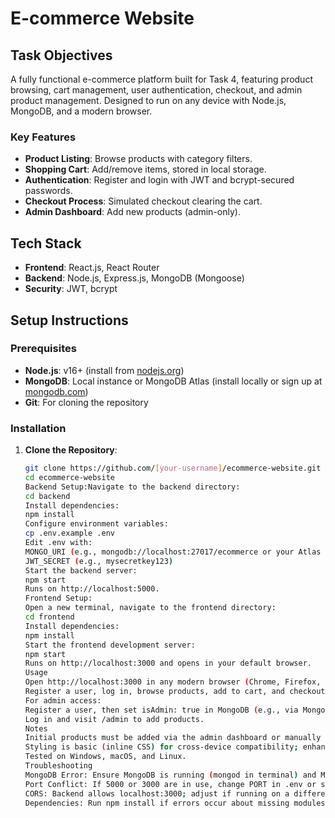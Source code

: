 # E-commerce Website

## Task Objectives
A fully functional e-commerce platform built for Task 4, featuring product browsing, cart management, user authentication, checkout, and admin product management. Designed to run on any device with Node.js, MongoDB, and a modern browser.

### Key Features
- **Product Listing**: Browse products with category filters.
- **Shopping Cart**: Add/remove items, stored in local storage.
- **Authentication**: Register and login with JWT and bcrypt-secured passwords.
- **Checkout Process**: Simulated checkout clearing the cart.
- **Admin Dashboard**: Add new products (admin-only).

## Tech Stack
- **Frontend**: React.js, React Router
- **Backend**: Node.js, Express.js, MongoDB (Mongoose)
- **Security**: JWT, bcrypt

## Setup Instructions
### Prerequisites
- **Node.js**: v16+ (install from [nodejs.org](https://nodejs.org/))
- **MongoDB**: Local instance or MongoDB Atlas (install locally or sign up at [mongodb.com](https://www.mongodb.com/))
- **Git**: For cloning the repository

### Installation
1. **Clone the Repository**:
   ```bash
   git clone https://github.com/[your-username]/ecommerce-website.git
   cd ecommerce-website
   Backend Setup:Navigate to the backend directory:
   cd backend
   Install dependencies:
   npm install
   Configure environment variables:
   cp .env.example .env
   Edit .env with:
   MONGO_URI (e.g., mongodb://localhost:27017/ecommerce or your Atlas URI)
   JWT_SECRET (e.g., mysecretkey123)
   Start the backend server:
   npm start
   Runs on http://localhost:5000.
   Frontend Setup:
   Open a new terminal, navigate to the frontend directory:
   cd frontend
   Install dependencies:
   npm install
   Start the frontend development server:
   npm start
   Runs on http://localhost:3000 and opens in your default browser.
   Usage
   Open http://localhost:3000 in any modern browser (Chrome, Firefox, Edge, Safari).
   Register a user, log in, browse products, add to cart, and checkout.
   For admin access:
   Register a user, then set isAdmin: true in MongoDB (e.g., via MongoDB Compass or shell).
   Log in and visit /admin to add products.
   Notes
   Initial products must be added via the admin dashboard or manually in MongoDB (e.g., { name: "Laptop", price: 999, category: "electronics" }).
   Styling is basic (inline CSS) for cross-device compatibility; enhance with CSS if needed.
   Tested on Windows, macOS, and Linux.
   Troubleshooting
   MongoDB Error: Ensure MongoDB is running (mongod in terminal) and MONGO_URI is correct.
   Port Conflict: If 5000 or 3000 are in use, change PORT in .env or stop other services.
   CORS: Backend allows localhost:3000; adjust if running on a different domain.
   Dependencies: Run npm install if errors occur about missing modules.
